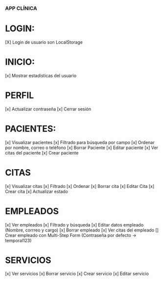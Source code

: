 ### APP CLÍNICA

# LOGIN:
  [X] Login de usuario son LocalStorage

# INICIO:
  [x] Mostrar estadísticas del usuario

# PERFIL
  [x] Actualizar contraseña
  [x] Cerrar sesión

# PACIENTES:
  [x] Visualizar pacientes
  [x] Filtrado para búsqueda por campo
  [x] Ordenar por nombre, correo o teléfono
  [x] Borrar Paciente
  [x] Editar paciente
  [x] Ver citas del paciente
  [x] Crear paciente

# CITAS
  [x] Visualizar citas
  [x] Filtrado
  [x] Ordenar
  [x] Borrar cita
  [x] Editar Cita
  [x] Crear cita
  [x] Actualizar estado

# EMPLEADOS
  [x] Ver empleados
  [x] Filtrado y búsqueda
  [x] Editar datos empleado (Nombre, corrreo y cargo)
  [x] Borrar empleado
  [x] Ver citas del empleado
  [] Crear empleado con Multi-Step Form (Contraseña por defecto -> temporal123)

# SERVICIOS
  [x] Ver servicios
  [x] Borrar servicio
  [x] Crear servicio
  [x] Editar servicio
